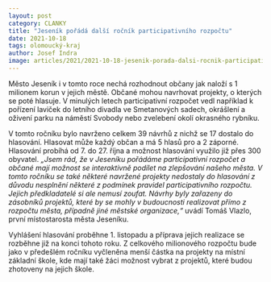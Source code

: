 ```yaml
---
layout: post
category: CLANKY
title: "Jeseník pořádá další ročník participativního rozpočtu"
date: 2021-10-18
tags: olomoucký-kraj
author: Josef Indra
image: articles/2021/2021-10-18-jesenik-porada-dalsi-rocnik-participativniho-rozpoctu.jpg  #751x422 pixelu
---
```

Město Jeseník i v tomto roce nechá rozhodnout občany jak naloží s 1 milionem korun v jejich městě. Občané mohou navrhovat projekty, o kterých se poté hlasuje. V minulých letech participativní rozpočet vedl například k pořízení laviček do letního divadla ve Smetanových sadech, okrášlení a oživení parku na náměstí Svobody nebo zvelebení okolí okrasného rybníku.

V tomto ročníku bylo navrženo celkem 39 návrhů z nichž se 17 dostalo do hlasování. Hlasovat může každý občan a má 5 hlasů pro a 2 záporné. Hlasování probíhá od 7. do 27. října a možnost hlasování využilo již přes 300 obyvatel. 
*„Jsem rád, že v Jeseníku pořádáme participativní rozpočet a občané mají možnost se interaktivně podílet na zlepšování našeho města. V tomto ročníku se také některé navržené projekty nedostaly do hlasování z důvodu nesplnění některé z podmínek pravidel participativního rozpočtu. Jejich předkladatelé si ale nemusí zoufat. Návrhy byly zařazeny do zásobníků projektů, které by se mohly v budoucnosti realizovat přímo z rozpočtu města, případně jiné městské organizace,“* uvádí Tomáš Vlazlo, první místostarosta města Jeseníku. 

Vyhlášení hlasování proběhne 1. listopadu a příprava jejich realizace se rozběhne již na konci tohoto roku. Z celkového milionového rozpočtu bude jako v předešlém ročníku vyčleněna menší částka na projekty na místní základní škole, kde mají také žáci možnost vybrat z projektů, které budou zhotoveny na jejich škole.

